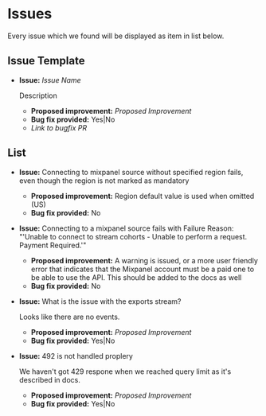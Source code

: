 # Issues

Every issue which we found will be displayed as item in list below.

## Issue Template
- **Issue:** *Issue Name*

  Description
  -  **Proposed improvement:** *Proposed Improvement*
  -  **Bug fix provided:** Yes|No
  -  *Link to bugfix PR*


## List
- **Issue:** Connecting to mixpanel source without specified region fails, even though the region is not marked as mandatory
  - **Proposed improvement:** Region default value is used when omitted (US)
  - **Bug fix provided:** No

- **Issue:** Connecting to a mixpanel source fails with Failure Reason: "'Unable to connect to stream cohorts - Unable to perform a request. Payment Required.'"
  - **Proposed improvement:** A warning is issued, or a more user friendly error that indicates that the Mixpanel account must be a paid one to be able to use the API. This should be added to the docs as well
  - **Bug fix provided:** No

- **Issue:** What is the issue with the exports stream?

  Looks like there are no events.
  - **Proposed improvement:** *Proposed Improvement*
  - **Bug fix provided:** Yes|No

- **Issue:** 492 is not handled proplery

  We haven't got 429 respone when we reached query limit as it's described in docs.
  - **Proposed improvement:** *Proposed Improvement*
  - **Bug fix provided:** Yes|No
